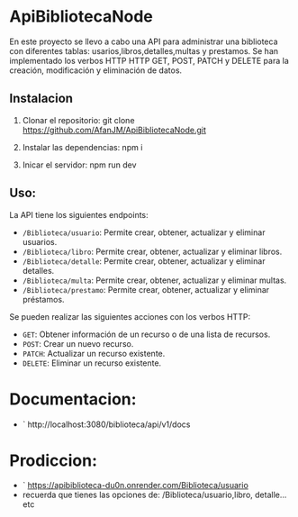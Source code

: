 # ApiBibliotecaNode

En este proyecto se llevo a cabo una API para administrar una biblioteca con diferentes tablas: usarios,libros,detalles,multas y prestamos. Se han implementado los verbos HTTP  HTTP GET, POST, PATCH y DELETE para la creación, modificación y eliminación de datos.

## Instalacion

1. Clonar el repositorio:
git clone https://github.com/AfanJM/ApiBibliotecaNode.git

2. Instalar las dependencias:
npm i

3. Inicar el servidor:
npm run dev

## Uso:
La API tiene los siguientes endpoints:

- `/Biblioteca/usuario`: Permite crear, obtener, actualizar y eliminar usuarios.
- `/Biblioteca/libro`: Permite crear, obtener, actualizar y eliminar libros.
- `/Biblioteca/detalle`: Permite crear, obtener, actualizar y eliminar detalles.
- `/Biblioteca/multa`: Permite crear, obtener, actualizar y eliminar multas.
- `/Biblioteca/prestamo`: Permite crear, obtener, actualizar y eliminar préstamos.

Se pueden realizar las siguientes acciones con los verbos HTTP:

- `GET`: Obtener información de un recurso o de una lista de recursos.
- `POST`: Crear un nuevo recurso.
- `PATCH`: Actualizar un recurso existente.
- `DELETE`: Eliminar un recurso existente.

# Documentacion: 
- ` http://localhost:3080/biblioteca/api/v1/docs

# Prodiccion: 
- ` https://apibiblioteca-du0n.onrender.com/Biblioteca/usuario
- recuerda que tienes las opciones de: /Biblioteca/usuario,libro, detalle... etc

